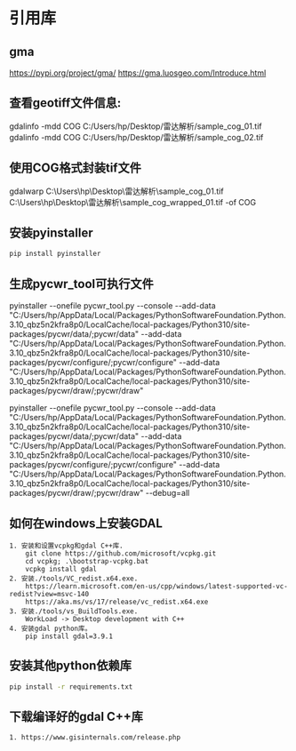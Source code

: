 # 引用库

## gma
https://pypi.org/project/gma/
https://gma.luosgeo.com/Introduce.html

## 查看geotiff文件信息:
gdalinfo -mdd COG C:/Users/hp/Desktop/雷达解析/sample_cog_01.tif
gdalinfo -mdd COG C:/Users/hp/Desktop/雷达解析/sample_cog_02.tif

## 使用COG格式封装tif文件
gdalwarp C:\Users\hp\Desktop\雷达解析\sample_cog_01.tif C:\Users\hp\Desktop\雷达解析\sample_cog_wrapped_01.tif -of COG

## 安装pyinstaller
```bash
pip install pyinstaller
```

## 生成pycwr_tool可执行文件
pyinstaller --onefile pycwr_tool.py --console --add-data "C:/Users/hp/AppData/Local/Packages/PythonSoftwareFoundation.Python.3.10_qbz5n2kfra8p0/LocalCache/local-packages/Python310/site-packages/pycwr/data/;pycwr/data" --add-data "C:/Users/hp/AppData/Local/Packages/PythonSoftwareFoundation.Python.3.10_qbz5n2kfra8p0/LocalCache/local-packages/Python310/site-packages/pycwr/configure/;pycwr/configure" --add-data "C:/Users/hp/AppData/Local/Packages/PythonSoftwareFoundation.Python.3.10_qbz5n2kfra8p0/LocalCache/local-packages/Python310/site-packages/pycwr/draw/;pycwr/draw"

pyinstaller --onefile pycwr_tool.py --console --add-data "C:/Users/hp/AppData/Local/Packages/PythonSoftwareFoundation.Python.3.10_qbz5n2kfra8p0/LocalCache/local-packages/Python310/site-packages/pycwr/data/;pycwr/data" --add-data "C:/Users/hp/AppData/Local/Packages/PythonSoftwareFoundation.Python.3.10_qbz5n2kfra8p0/LocalCache/local-packages/Python310/site-packages/pycwr/configure/;pycwr/configure" --add-data "C:/Users/hp/AppData/Local/Packages/PythonSoftwareFoundation.Python.3.10_qbz5n2kfra8p0/LocalCache/local-packages/Python310/site-packages/pycwr/draw/;pycwr/draw" --debug=all

## 如何在windows上安装GDAL
    1. 安装和设置vcpkg和gdal C++库.
        git clone https://github.com/microsoft/vcpkg.git
        cd vcpkg; .\bootstrap-vcpkg.bat
        vcpkg install gdal
    2. 安装./tools/VC_redist.x64.exe.
        https://learn.microsoft.com/en-us/cpp/windows/latest-supported-vc-redist?view=msvc-140
        https://aka.ms/vs/17/release/vc_redist.x64.exe
    3. 安装./tools/vs_BuildTools.exe.
        WorkLoad -> Desktop development with C++
    4. 安装gdal python库。
        pip install gdal=3.9.1

## 安装其他python依赖库
```bash
pip install -r requirements.txt
```

## 下载编译好的gdal C++库
    1. https://www.gisinternals.com/release.php